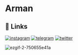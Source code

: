 # Arman
## 🔗 Links
[![instagram](https://img.shields.io/badge/instagram-E1306C?style=for-the-badge&logo=instagram&logoColor=white)](https://www.instagram.com/weebsupporter/) [![telegram](https://img.shields.io/badge/telegram-229ED9?style=for-the-badge&logo=telegram&logoColor=white)](https://t.me/weeb_2d)
[![twitter](https://img.shields.io/badge/twitter-FF7433?style=for-the-badge&logo=twitter&logoColor=white)](https://twitter.com/weeb_2d)

![ezgif-2-750655e41a](https://user-images.githubusercontent.com/110531079/188504342-daf7b191-226f-4164-996d-fbda50339520.gif)


